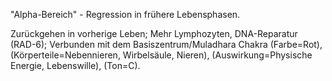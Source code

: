 "Alpha-Bereich" - Regression in frühere Lebensphasen.

Zurückgehen in vorherige Leben; Mehr Lymphozyten, DNA-Reparatur (RAD-6); Verbunden mit dem Basiszentrum/Muladhara Chakra (Farbe=Rot), (Körperteile=Nebennieren, Wirbelsäule, Nieren), (Auswirkung=Physische Energie, Lebenswille), (Ton=C).